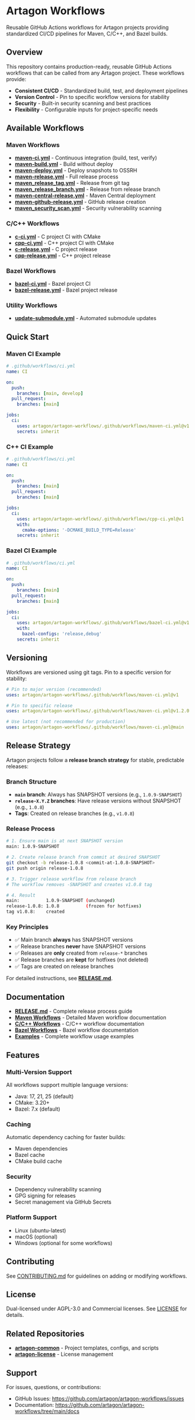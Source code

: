 # Artagon Workflows

Reusable GitHub Actions workflows for Artagon projects providing standardized CI/CD pipelines for Maven, C/C++, and Bazel builds.

## Overview

This repository contains production-ready, reusable GitHub Actions workflows that can be called from any Artagon project. These workflows provide:

- **Consistent CI/CD** - Standardized build, test, and deployment pipelines
- **Version Control** - Pin to specific workflow versions for stability
- **Security** - Built-in security scanning and best practices
- **Flexibility** - Configurable inputs for project-specific needs

## Available Workflows

### Maven Workflows

- **[maven-ci.yml](.github/workflows/maven-ci.yml)** - Continuous integration (build, test, verify)
- **[maven-build.yml](.github/workflows/maven-build.yml)** - Build without deploy
- **[maven-deploy.yml](.github/workflows/maven-deploy.yml)** - Deploy snapshots to OSSRH
- **[maven-release.yml](.github/workflows/maven-release.yml)** - Full release process
- **[maven_release_tag.yml](.github/workflows/maven_release_tag.yml)** - Release from git tag
- **[maven_release_branch.yml](.github/workflows/maven_release_branch.yml)** - Release from release branch
- **[maven-central-release.yml](.github/workflows/maven-central-release.yml)** - Maven Central deployment
- **[maven-github-release.yml](.github/workflows/maven-github-release.yml)** - GitHub release creation
- **[maven_security_scan.yml](.github/workflows/maven_security_scan.yml)** - Security vulnerability scanning

### C/C++ Workflows

- **[c-ci.yml](.github/workflows/c-ci.yml)** - C project CI with CMake
- **[cpp-ci.yml](.github/workflows/cpp-ci.yml)** - C++ project CI with CMake
- **[c-release.yml](.github/workflows/c-release.yml)** - C project release
- **[cpp-release.yml](.github/workflows/cpp-release.yml)** - C++ project release

### Bazel Workflows

- **[bazel-ci.yml](.github/workflows/bazel-ci.yml)** - Bazel project CI
- **[bazel-release.yml](.github/workflows/bazel-release.yml)** - Bazel project release

### Utility Workflows

- **[update-submodule.yml](.github/workflows/update-submodule.yml)** - Automated submodule updates

## Quick Start

### Maven CI Example

```yaml
# .github/workflows/ci.yml
name: CI

on:
  push:
    branches: [main, develop]
  pull_request:
    branches: [main]

jobs:
  ci:
    uses: artagon/artagon-workflows/.github/workflows/maven-ci.yml@v1
    secrets: inherit
```

### C++ CI Example

```yaml
# .github/workflows/ci.yml
name: CI

on:
  push:
    branches: [main]
  pull_request:
    branches: [main]

jobs:
  ci:
    uses: artagon/artagon-workflows/.github/workflows/cpp-ci.yml@v1
    with:
      cmake-options: '-DCMAKE_BUILD_TYPE=Release'
    secrets: inherit
```

### Bazel CI Example

```yaml
# .github/workflows/ci.yml
name: CI

on:
  push:
    branches: [main]
  pull_request:
    branches: [main]

jobs:
  ci:
    uses: artagon/artagon-workflows/.github/workflows/bazel-ci.yml@v1
    with:
      bazel-configs: 'release,debug'
    secrets: inherit
```

## Versioning

Workflows are versioned using git tags. Pin to a specific version for stability:

```yaml
# Pin to major version (recommended)
uses: artagon/artagon-workflows/.github/workflows/maven-ci.yml@v1

# Pin to specific release
uses: artagon/artagon-workflows/.github/workflows/maven-ci.yml@v1.2.0

# Use latest (not recommended for production)
uses: artagon/artagon-workflows/.github/workflows/maven-ci.yml@main
```

## Release Strategy

Artagon projects follow a **release branch strategy** for stable, predictable releases:

### Branch Structure

- **`main` branch**: Always has SNAPSHOT versions (e.g., `1.0.9-SNAPSHOT`)
- **`release-X.Y.Z` branches**: Have release versions without SNAPSHOT (e.g., `1.0.8`)
- **Tags**: Created on release branches (e.g., `v1.0.8`)

### Release Process

```bash
# 1. Ensure main is at next SNAPSHOT version
main: 1.0.9-SNAPSHOT

# 2. Create release branch from commit at desired SNAPSHOT
git checkout -b release-1.0.8 <commit-at-1.0.8-SNAPSHOT>
git push origin release-1.0.8

# 3. Trigger release workflow from release branch
# The workflow removes -SNAPSHOT and creates v1.0.8 tag

# 4. Result
main:          1.0.9-SNAPSHOT (unchanged)
release-1.0.8: 1.0.8          (frozen for hotfixes)
tag v1.0.8:    created
```

### Key Principles

- ✅ Main branch **always** has SNAPSHOT versions
- ✅ Release branches **never** have SNAPSHOT versions
- ✅ Releases are **only** created from `release-*` branches
- ✅ Release branches are **kept** for hotfixes (not deleted)
- ✅ Tags are created on release branches

For detailed instructions, see **[RELEASE.md](RELEASE.md)**.

## Documentation

- **[RELEASE.md](RELEASE.md)** - Complete release process guide
- **[Maven Workflows](docs/MAVEN.md)** - Detailed Maven workflow documentation
- **[C/C++ Workflows](docs/CPP.md)** - C/C++ workflow documentation
- **[Bazel Workflows](docs/BAZEL.md)** - Bazel workflow documentation
- **[Examples](examples/)** - Complete workflow usage examples

## Features

### Multi-Version Support

All workflows support multiple language versions:
- Java: 17, 21, 25 (default)
- CMake: 3.20+
- Bazel: 7.x (default)

### Caching

Automatic dependency caching for faster builds:
- Maven dependencies
- Bazel cache
- CMake build cache

### Security

- Dependency vulnerability scanning
- GPG signing for releases
- Secret management via GitHub Secrets

### Platform Support

- Linux (ubuntu-latest)
- macOS (optional)
- Windows (optional for some workflows)

## Contributing

See [CONTRIBUTING.md](CONTRIBUTING.md) for guidelines on adding or modifying workflows.

## License

Dual-licensed under AGPL-3.0 and Commercial licenses. See [LICENSE](LICENSE) for details.

## Related Repositories

- **[artagon-common](https://github.com/artagon/artagon-common)** - Project templates, configs, and scripts
- **[artagon-license](https://github.com/artagon/artagon-license)** - License management

## Support

For issues, questions, or contributions:
- GitHub Issues: https://github.com/artagon/artagon-workflows/issues
- Documentation: https://github.com/artagon/artagon-workflows/tree/main/docs
